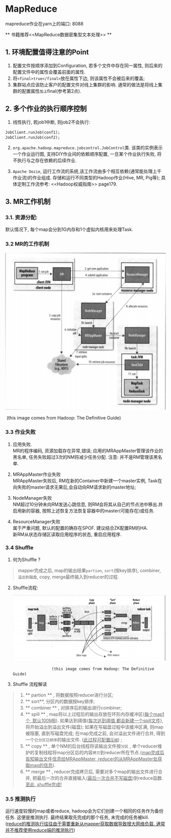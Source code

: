 # MapReduce
mapreduce作业在yarn上的端口: 8088

** 书籍推荐<<MapReduce数据密集型文本处理>> **

## 1. 环境配置值得注意的Point
1. 配置文件按顺序添加到Configuration, 若多个文件中存在同一属性, 则后来的配置文件中的属性会覆盖前面的属性.
2. 将`<final>true</final>`放在属性下边, 则该属性不会被后来的覆盖;
3. 集群站点应该防止客户的配置文件对线上集群的影响. 通常的做法是将线上集群的配置属性`加上`final(参考第2点).

## 2. 多个作业的执行顺序控制
1. 线性执行, 若job1中断, 则job2不会执行:
```
JobClient.runJob(conf1);
JobClient.runJob(conf2);
```

2. `org.apache.hadoop.mapreduce.jobcontrol.JobControl`类.
该类的实例表示一个作业运行图, 支持DIY作业间的依赖顺序配置, 一旦某个作业执行失败, 将不执行与之存在依赖的后续作业.

3. `Apache Oozie`, 运行工作流的系统,该工作流由多个相互依赖(通常能处理上千作业流)的作业组成. 存储和运行不同类型的Hadoop作业(Hive, MR, Pig等); 具体定制工作流参考: <<Hadoop权威指南>> page179.

## 3. MR工作机制
### 3.1. 资源分配:
 默认情况下, 每个map会分到1G内存和1个虚拟内核用来处理Task.

### 3.2 MR的工作机制

![this image comes from `[Hadoop: The Definitive Guide]](assets/MR流程图.png)

​					 	(this image comes from Hadoop: The Definitive Guide)

### 3.3 作业失败

1. 应用失败. <br />
    MR的程序编码, 资源加载存在异常,错误; 应用的MRAppMaster管理该作业的黑名单, 任务失败超过3次的NM将减少任务分配. 注意: 并不是RM管理该黑名单.

2. MRAppMaster作业失败  <br />
MRAppMaster失败后, RM在新的Container中新建一个master实例, Task在向失败的master请求无果后,会自动向RM请求新的master地址;

3. NodeManager失败  <br />
NM超过10分钟未向RM发送心跳信息, 则RM会将其从自己的节点池中移出.并启用新的容器, 按照上述恢复方法恢复容器中的master(可能存在)或任务.

4. ResourceManager失败  <br />
属于严重问题, 默认的配置的确存在SPOF. 建议结合ZK配置RM的HA. <br /> 新RM从状态存储区读取应用程序的状态, 重启应用程序.

### 3.4 Shuffle
1. 何为Shuffle ? <br />
> mapper完成之后, map的输出结果`partion`, `sort`(按key排序), combiner, `溢出到磁盘`,  copy, merge最终输入到reducer的过程.
2. Shuffle流程:

   ![](assets/shuffle阶段流程.png)

    					(this image comes from Hadoop: The Definitive Guide)

3. Shuffle 流程解读

> 1. ** partion ** , 将数据按照reducer进行分区;
> 2. ** sort**, 分区内的数据按key排序;
> 3. ** combiner ** , 对排序后的输出进行combiner;
> 4. ** spill ** , map将以上过程后的输出存放在环形内存缓冲区(<u>每个map1个, 默认100MB</u>). 如果达到阈值(<u>每次达到阈值,都会新建一个spill文件</u>), 将开始溢出到溢出文件(磁盘); 如果在写磁盘过程中该缓冲区满, 则map被阻塞, 直到写磁盘完成; 在map完成之前, 会对溢出文件进行合并, 得到一个``已分区已排序``的输出文件. (<u>此过程可配置`压缩`</u>) ;
> 5. ** copy ** , 单个NM的后台线程将该输出文件按`分区` , 单个reducer维护的复制线程将map分区后的内容`拷贝`到reducer所在节点.(<u>map完成后告知输出文件信息给MRAppMaster, reducer的从MRAppMaster处获取map的信息</u>).
> 6. ** merge ** , reducer完成拷贝后, 需要对多个map的输出文件进行合并, 把最后一次的合并直接输入(<u>最后一次合并不写磁盘</u>)到reduce函数. 
>   <u>至此, shuffle完成!</u>

### 3.5  推测执行

运行速度较慢的map或者reduce, hadoop会为它们创建一个相同的任务作为备份任务. 这便是推测执行.  最终结果取先完成的那个任务, 未完成的任务被kill. (<u>reduce的推测执行往往由于需要重新从mapper获取数据导致增大网络负载. 通常并不推荐使用reduce端的推测执行</u>)